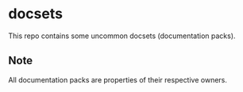 # docsets

This repo contains some uncommon docsets (documentation packs).

## Note

All documentation packs are properties of their respective owners.